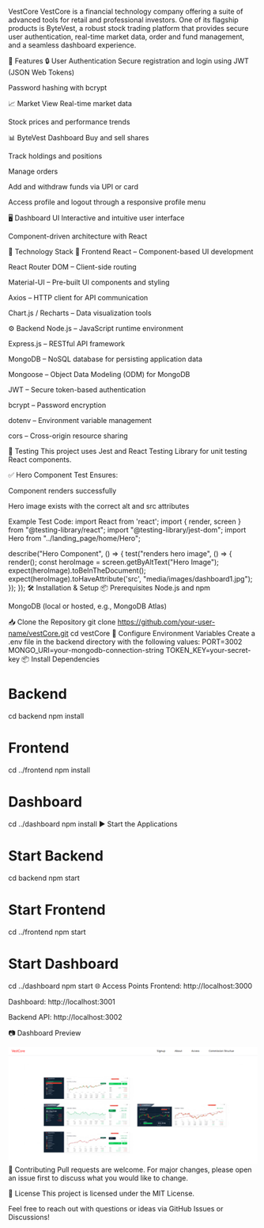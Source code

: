 VestCore
VestCore is a financial technology company offering a suite of advanced tools for retail and professional investors. One of its flagship products is ByteVest, a robust stock trading platform that provides secure user authentication, real-time market data, order and fund management, and a seamless dashboard experience.

🚀 Features
🔒 User Authentication
Secure registration and login using JWT (JSON Web Tokens)

Password hashing with bcrypt

📈 Market View
Real-time market data

Stock prices and performance trends

📊 ByteVest Dashboard
Buy and sell shares

Track holdings and positions

Manage orders

Add and withdraw funds via UPI or card

Access profile and logout through a responsive profile menu

🖥️ Dashboard UI
Interactive and intuitive user interface

Component-driven architecture with React

🧰 Technology Stack
🚀 Frontend
React – Component-based UI development

React Router DOM – Client-side routing

Material-UI – Pre-built UI components and styling

Axios – HTTP client for API communication

Chart.js / Recharts – Data visualization tools

⚙️ Backend
Node.js – JavaScript runtime environment

Express.js – RESTful API framework

MongoDB – NoSQL database for persisting application data

Mongoose – Object Data Modeling (ODM) for MongoDB

JWT – Secure token-based authentication

bcrypt – Password encryption

dotenv – Environment variable management

cors – Cross-origin resource sharing

🧪 Testing
This project uses Jest and React Testing Library for unit testing React components.

✅ Hero Component Test
Ensures:

Component renders successfully

Hero image exists with the correct alt and src attributes

Example Test Code:
import React from 'react';
import { render, screen } from "@testing-library/react";
import "@testing-library/jest-dom";
import Hero from "../landing_page/home/Hero";

describe("Hero Component", () => {
    test("renders hero image", () => {
        render(<Hero />);
        const heroImage = screen.getByAltText("Hero Image");
        expect(heroImage).toBeInTheDocument();
        expect(heroImage).toHaveAttribute('src', "media/images/dashboard1.jpg");
    });
});
🛠️ Installation & Setup
📦 Prerequisites
Node.js and npm

MongoDB (local or hosted, e.g., MongoDB Atlas)

📥 Clone the Repository
git clone https://github.com/your-user-name/vestCore.git
cd vestCore
🔐 Configure Environment Variables
Create a .env file in the backend directory with the following values:
PORT=3002
MONGO_URI=your-mongodb-connection-string
TOKEN_KEY=your-secret-key
📦 Install Dependencies
# Backend
cd backend
npm install

# Frontend
cd ../frontend
npm install

# Dashboard
cd ../dashboard
npm install
▶️ Start the Applications
# Start Backend
cd backend
npm start

# Start Frontend
cd ../frontend
npm start

# Start Dashboard
cd ../dashboard
npm start
🌐 Access Points
Frontend: http://localhost:3000

Dashboard: http://localhost:3001

Backend API: http://localhost:3002

📷 Dashboard Preview

![Dashboard Screenshot](images/img1.png)
🤝 Contributing
Pull requests are welcome. For major changes, please open an issue first to discuss what you would like to change.

📄 License
This project is licensed under the MIT License.

Feel free to reach out with questions or ideas via GitHub Issues or Discussions!
